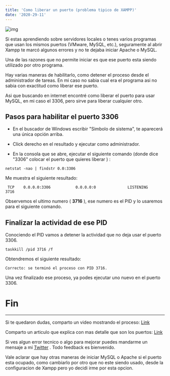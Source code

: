 ```yaml
---
title: 'Como liberar un puerto (problema tipico de XAMPP)'
date: '2020-29-11'
---
```




![img](https://www.rbjuarez.com/wp-content/uploads/2019/10/destacada-xampp-1024x538.jpg)

Si estas aprendiendo sobre servidores locales o tenes varios programas que usan los mismos puertos (VMware, MySQL, etc.), seguramente al abrir Xampp te marcó algunos errores y no te dejaba iniciar Apache o MySQL.

Una de las razones que no permite iniciar es que ese puerto esta siendo utilizado por otro programa. 

Hay varias maneras de habilitarlo, como detener el proceso desde el administrador de tareas. En mi caso no sabia cual era el programa asi no sabia con exactitud como liberar ese puerto.

Asi que buscando en internet encontré como liberar el puerto para usar MySQL, en mi caso el 3306, pero sirve para liberar cualquier otro.

## Pasos para habilitar el puerto 3306

* En el buscador de Windows escribir "Simbolo de sistema", te aparecerá una única opción arriba.

* Click derecho en el resultado y ejecutar como administrador.

* En la consola que se abre, ejecutar el siguiente comando (donde dice "3306" colocar el puerto que quieres liberar ) :

```
netstat -nao | findstr 0.0:3306
```

Me muestra el siguiente resultado: 

```
 TCP    0.0.0.0:3306           0.0.0.0:0              LISTENING       3716
```

Observemos el ultimo numero ( **3716** ), ese numero es el PID y lo usaremos para el siguiente comando. 

## Finalizar la actividad de ese PID

Conociendo el PID vamos a detener la actividad que no deja usar el puerto 3306.

```
taskkill /pid 3716 /f
```

Obtendremos el siguiente resultado: 

```
Correcto: se terminó el proceso con PID 3716.
``` 

Una vez finalizado ese proceso, ya podes ejecutar uno nuevo en el puerto 3306.


# Fin


---------------------------------



Si te quedaron dudas, comparto un video mostrando el proceso: [Link](https://www.youtube.com/watch?v=wUC-ERsRKco)

Comparto un articulo que explica con mas detalle que son los puertos: [Link](https://appdelante.com/blog/que-son-los-puertos-networking)

Si ves algun error tecnico o algo para mejorar puedes mandarme un mensaje a mi [Twitter](https://twitter.com/joaquinsolis93) . Todo feedback es bienvenido. 

Vale aclarar que hay otras maneras de iniciar MySQL o Apache si el puerto esta ocupado, como cambiarlo por otro que no este siendo usado, desde la configuracion de Xampp pero yo decidi irme por esta opcion.